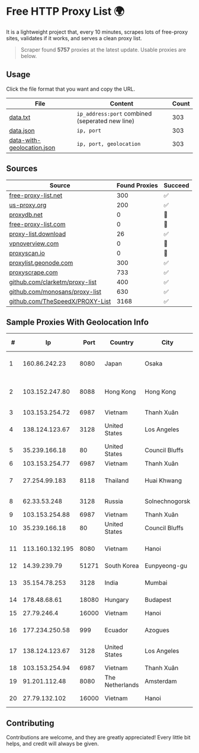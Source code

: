 
# Free HTTP Proxy List 🌍

It is a lightweight project that, every 10 minutes, scrapes lots of free-proxy sites, validates if it works, and serves a clean proxy list.


> Scraper found **5757** proxies at the latest update. Usable proxies are below.

## Usage

Click the file format that you want and copy the URL.


|File|Content|Count|
|----|-------|-----|
|[data.txt](https://raw.githubusercontent.com/themiralay/Proxy-List-World/master/data.txt)|`ip_address:port` combined (seperated new line)|303|
|[data.json](https://raw.githubusercontent.com/themiralay/Proxy-List-World/master/data.json)|`ip, port`|303|
|[data-with-geolocation.json](https://raw.githubusercontent.com/themiralay/Proxy-List-World/master/data-with-geolocation.json)|`ip, port, geolocation`|303|

## Sources

|Source|Found Proxies|Succeed|
|------|-------------|-------|
|[free-proxy-list.net](https://free-proxy-list.net)|300|✅|
|[us-proxy.org](https://www.us-proxy.org)|200|✅|
|[proxydb.net](http://proxydb.net)|0|🚫|
|[free-proxy-list.com](https://free-proxy-list.com/?page=&port=&type%5B%5D=http&type%5B%5D=https&up_time=0&search=Search)|0|🚫|
|[proxy-list.download](https://www.proxy-list.download/HTTP)|26|✅|
|[vpnoverview.com](https://vpnoverview.com/privacy/anonymous-browsing/free-proxy-servers)|0|🚫|
|[proxyscan.io](https://www.proxyscan.io)|0|🚫|
|[proxylist.geonode.com](https://proxylist.geonode.com/api/proxy-list?limit=300&page=1&sort_by=lastChecked&sort_type=desc&protocols=http,https)|300|✅|
|[proxyscrape.com](https://api.proxyscrape.com/v2/?request=displayproxies&protocol=http&timeout=10000&country=all&ssl=all&anonymity=all)|733|✅|
|[github.com/clarketm/proxy-list](https://raw.githubusercontent.com/clarketm/proxy-list/master/proxy-list-raw.txt)|400|✅|
|[github.com/monosans/proxy-list](https://raw.githubusercontent.com/monosans/proxy-list/main/proxies/http.txt)|630|✅|
|[github.com/TheSpeedX/PROXY-List](https://raw.githubusercontent.com/TheSpeedX/PROXY-List/master/http.txt)|3168|✅|


## Sample Proxies With Geolocation Info

|#|Ip|Port|Country|City|Internet Service Provider|
|-|--|----|-------|----|-------------------------|
|1|160.86.242.23|8080|Japan|Osaka|Sony Network Communications Inc|
|2|103.152.247.80|8088|Hong Kong|Hong Kong|Aofei Data International Company Limited|
|3|103.153.254.72|6987|Vietnam|Thanh Xuân|VINAHOST-HN|
|4|138.124.123.67|3128|United States|Los Angeles|Aeza International LTD|
|5|35.239.166.18|80|United States|Council Bluffs|Google LLC|
|6|103.153.254.77|6987|Vietnam|Thanh Xuân|VINAHOST-HN|
|7|27.254.99.183|8118|Thailand|Huai Khwang|CS Loxinfo Public Company Limited|
|8|62.33.53.248|3128|Russia|Solnechnogorsk|TRANS-TELECOM|
|9|103.153.254.88|6987|Vietnam|Thanh Xuân|VINAHOST-HN|
|10|35.239.166.18|80|United States|Council Bluffs|Google LLC|
|11|113.160.132.195|8080|Vietnam|Hanoi|VietNam Post and Telecom Corporation|
|12|14.39.239.79|51271|South Korea|Eunpyeong-gu|Korea Telecom|
|13|35.154.78.253|3128|India|Mumbai|Amazon Technologies Inc.|
|14|178.48.68.61|18080|Hungary|Budapest|UPC|
|15|27.79.246.4|16000|Vietnam|Hanoi|Viettel Corporation|
|16|177.234.250.58|999|Ecuador|Azogues|Ufinet Panama S.A.|
|17|138.124.123.67|3128|United States|Los Angeles|Aeza International LTD|
|18|103.153.254.94|6987|Vietnam|Thanh Xuân|VINAHOST-HN|
|19|91.201.112.48|8080|The Netherlands|Amsterdam|Servers Tech Fzco|
|20|27.79.132.102|16000|Vietnam|Hanoi|Viettel Corporation|



## Contributing

Contributions are welcome, and they are greatly appreciated! Every
little bit helps, and credit will always be given.

